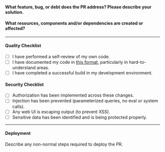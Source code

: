 #### What feature, bug, or debt does the PR address? Please describe your solution.

#### What resources, components and/or dependencies are created or affected? 
___
#### Quality Checklist
- [ ] I have performed a self-review of my own code.
- [ ] I have documented my code in [this format](https://realpython.com/documenting-python-code/), particularly in hard-to-understand areas.
- [ ] I have completed a successful build in my development environment.

#### Security Checklist
- [ ] Authorization has been implemented across these changes.
- [ ] Injection has been prevented (parameterized queries, no eval or system calls).
- [ ] Any web UI is escaping output (to prevent XSS).
- [ ] Sensitive data has been identified and is being protected properly.
___
#### Deployment
Describe any non-normal steps required to deploy the PR.
